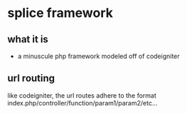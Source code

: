 # splice framework #

## what it is ##
* a minuscule php framework modeled off of codeigniter

## url routing ##
like codeigniter, the url routes adhere to the format index.php/controller/function/param1/param2/etc...
